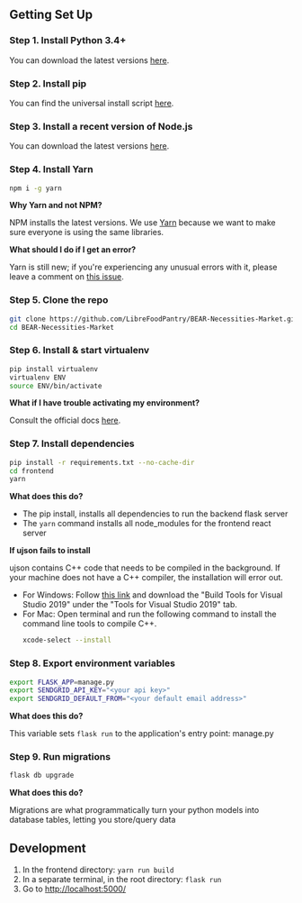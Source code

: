 ## Getting Set Up


### Step 1. Install Python 3.4+

You can download the latest versions [here][python].


### Step 2. Install pip

You can find the universal install script [here][pip].


### Step 3. Install a recent version of Node.js

You can download the latest versions [here][node].

### Step 4. Install Yarn

```bash
npm i -g yarn
```

**Why Yarn and not NPM?**

NPM installs the latest versions. We use [Yarn][yarn] because we want to make sure everyone is using the same libraries.

**What should I do if I get an error?**

Yarn is still new; if you're experiencing any unusual errors with it, please leave a comment on [this issue][yarn-issue].

### Step 5. Clone the repo

```bash
git clone https://github.com/LibreFoodPantry/BEAR-Necessities-Market.git
cd BEAR-Necessities-Market
```

### Step 6. Install & start virtualenv

```bash
pip install virtualenv
virtualenv ENV
source ENV/bin/activate
```

**What if I have trouble activating my environment?**

Consult the official docs [here][virtualenv].


### Step 7. Install dependencies

```bash
pip install -r requirements.txt --no-cache-dir
cd frontend
yarn
```

**What does this do?**

- The pip install, installs all dependencies to run the backend flask server
- The `yarn` command installs all node_modules for the frontend react server

**If ujson fails to install**

ujson contains C++ code that needs to be compiled in the background. If your machine does not have a C++ compiler,
the installation will error out. 
- For Windows: Follow [this link][ujson-win] and download the "Build Tools for Visual Studio 2019" under the
  "Tools for Visual Studio 2019" tab.
- For Mac: Open terminal and run the following command to install the command line tools to compile C++.
  ```bash
  xcode-select --install
  ```

### Step 8. Export environment variables

```bash
export FLASK_APP=manage.py
export SENDGRID_API_KEY="<your api key>"
export SENDGRID_DEFAULT_FROM="<your default email address>"
```

**What does this do?**

This variable sets `flask run` to the application's entry point: manage.py


### Step 9. Run migrations

```bash
flask db upgrade
```

**What does this do?**

Migrations are what programmatically turn your python models into database tables, letting you store/query data


## Development

1. In the frontend directory: ```yarn run build```
2. In a separate terminal, in the root directory: ```flask run```
3. Go to [http://localhost:5000/](http://localhost:5000/)

    
[yarn-issue]: https://github.com/firefox-devtools/debugger/issues/1216
[yarn]: https://yarnpkg.com
[node]: https://nodejs.org/
[python]: https://www.python.org/downloads/
[pip]: https://pip.pypa.io/en/stable/installing/
[virtualenv]: https://virtualenv.pypa.io/en/latest/userguide/
[ujson-win]: https://visualstudio.microsoft.com/downloads/
